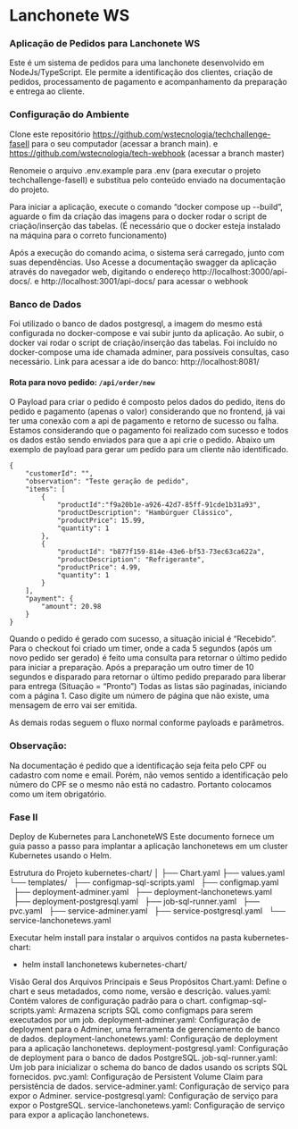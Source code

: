 # Lanchonete WS

### Aplicação de Pedidos para Lanchonete WS

Este é um sistema de pedidos para uma lanchonete desenvolvido em NodeJs/TypeScript. Ele permite a identificação dos clientes, criação de pedidos, processamento de pagamento e acompanhamento da preparação e entrega ao cliente.

### Configuração do Ambiente

Clone este repositório
https://github.com/wstecnologia/techchallenge-faseII para o seu computador (acessar a branch main).
e https://github.com/wstecnologia/tech-webhook (acessar a branch master)

Renomeie o arquivo .env.example para .env (para executar o projeto techchallenge-faseII) e substitua pelo conteúdo enviado na documentação do projeto.

Para iniciar a aplicação, execute o comando “docker compose up --build”, aguarde o fim da criação das imagens para o docker rodar o script de criação/inserção das tabelas. (É necessário que o docker esteja instalado na máquina para o correto funcionamento)

Após a execução do comando acima, o sistema será carregado, junto com suas dependências.
Uso
Acesse a documentação swagger da aplicação através do navegador web, digitando o endereço http://localhost:3000/api-docs/.
e http://localhost:3001/api-docs/ para acessar o webhook

### Banco de Dados

Foi utilizado o banco de dados postgresql, a imagem do mesmo está configurada no docker-compose e vai subir junto da aplicação. Ao subir, o docker vai rodar o script de criação/inserção das tabelas.
Foi incluído no docker-compose uma ide chamada adminer, para possíveis consultas, caso necessário.
Link para acessar a ide do banco: http://localhost:8081/

#### Rota para novo pedido: `/api/order/new`

O Payload para criar o pedido é composto pelos dados do pedido, itens do pedido e pagamento (apenas o valor) considerando que no frontend, já vai ter uma conexão com a api de pagamento e retorno de sucesso ou falha. Estamos considerando que o pagamento foi realizado com sucesso e todos os dados estão sendo enviados para que a api crie o pedido. Abaixo um exemplo de payload para gerar um pedido para um cliente não identificado.

```
{
    "customerId": "",
    "observation": "Teste geração de pedido",
    "items": [
        {
            "productId":"f9a20b1e-a926-42d7-85ff-91cde1b31a93",
            "productDescription": "Hambúrguer Clássico",
            "productPrice": 15.99,
            "quantity": 1
        },
        {
            "productId": "b877f159-814e-43e6-bf53-73ec63ca622a",
            "productDescription": "Refrigerante",
            "productPrice": 4.99,
            "quantity": 1
        }
    ],
    "payment": {
        "amount": 20.98
    }
}
```

Quando o pedido é gerado com sucesso, a situação inicial é “Recebido”. Para o checkout foi criado um timer, onde a cada 5 segundos (após um novo pedido ser gerado) é feito uma consulta para retornar o último pedido para iniciar a preparação.
Após a preparação um outro timer de 10 segundos e disparado para retornar o último pedido preparado para liberar para entrega (Situação = “Pronto”)
Todas as listas são paginadas, iniciando com a página 1. Caso digite um número de página que não existe, uma mensagem de erro vai ser emitida.

As demais rodas seguem o fluxo normal conforme payloads e parâmetros.

### Observação:

Na documentação é pedido que a identificação seja feita pelo CPF ou cadastro com nome e email. Porém, não vemos sentido a identificação pelo número do CPF se o mesmo não está no cadastro. Portanto colocamos como um item obrigatório.

### Fase II

Deploy de Kubernetes para LanchoneteWS
Este documento fornece um guia passo a passo para implantar a aplicação lanchonetews em um cluster Kubernetes usando o Helm.

Estrutura do Projeto
kubernetes-chart/
│
├── Chart.yaml
├── values.yaml
└── templates/
  ├── configmap-sql-scripts.yaml
  ├── configmap.yaml
  ├── deployment-adminer.yaml
  ├── deployment-lanchonetews.yaml
  ├── deployment-postgresql.yaml
  ├── job-sql-runner.yaml
  ├── pvc.yaml
  ├── service-adminer.yaml
  ├── service-postgresql.yaml
  └── service-lanchonetews.yaml

Executar helm install para instalar o arquivos contidos na pasta kubernetes-chart:

- helm install lanchonetews kubernetes-chart/

Visão Geral dos Arquivos Principais e Seus Propósitos
Chart.yaml: Define o chart e seus metadados, como nome, versão e descrição.
values.yaml: Contém valores de configuração padrão para o chart.
configmap-sql-scripts.yaml: Armazena scripts SQL como configmaps para serem executados por um job.
deployment-adminer.yaml: Configuração de deployment para o Adminer, uma ferramenta de gerenciamento de banco de dados.
deployment-lanchonetews.yaml: Configuração de deployment para a aplicação lanchonetews.
deployment-postgresql.yaml: Configuração de deployment para o banco de dados PostgreSQL.
job-sql-runner.yaml: Um job para inicializar o schema do banco de dados usando os scripts SQL fornecidos.
pvc.yaml: Configuração de Persistent Volume Claim para persistência de dados.
service-adminer.yaml: Configuração de serviço para expor o Adminer.
service-postgresql.yaml: Configuração de serviço para expor o PostgreSQL.
service-lanchonetews.yaml: Configuração de serviço para expor a aplicação lanchonetews.

